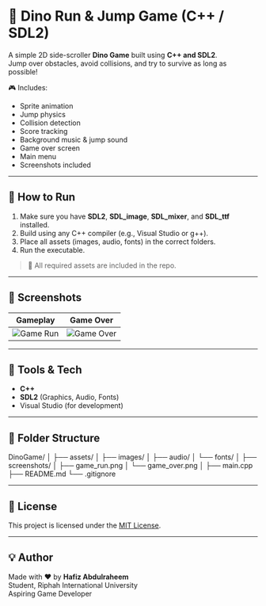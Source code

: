 # 🦖 Dino Run & Jump Game (C++ / SDL2)

A simple 2D side-scroller **Dino Game** built using **C++ and SDL2**.  
Jump over obstacles, avoid collisions, and try to survive as long as possible!  

🎮 Includes:  
- Sprite animation  
- Jump physics  
- Collision detection  
- Score tracking  
- Background music & jump sound  
- Game over screen  
- Main menu  
- Screenshots included

---

## 🚀 How to Run

1. Make sure you have **SDL2**, **SDL_image**, **SDL_mixer**, and **SDL_ttf** installed.
2. Build using any C++ compiler (e.g., Visual Studio or g++).
3. Place all assets (images, audio, fonts) in the correct folders.
4. Run the executable.

> 📝 All required assets are included in the repo.

---

## 📸 Screenshots

| Gameplay | Game Over |
|----------|-----------|
| ![Game Run](screenshots/code.png) | ![Game Over](screenshots/game_run.png) |

---

## 🔧 Tools & Tech

- **C++**  
- **SDL2** (Graphics, Audio, Fonts)  
- Visual Studio (for development)  

---

## 📁 Folder Structure

DinoGame/
│
├── assets/
│ ├── images/
│ ├── audio/
│ └── fonts/
│
├── screenshots/
│ ├── game_run.png
│ └── game_over.png
│
├── main.cpp
├── README.md
└── .gitignore

---

## 📜 License

This project is licensed under the [MIT License](LICENSE).

---

## 💡 Author

Made with ❤️ by **Hafiz Abdulraheem**  
Student, Riphah International University  
Aspiring Game Developer


